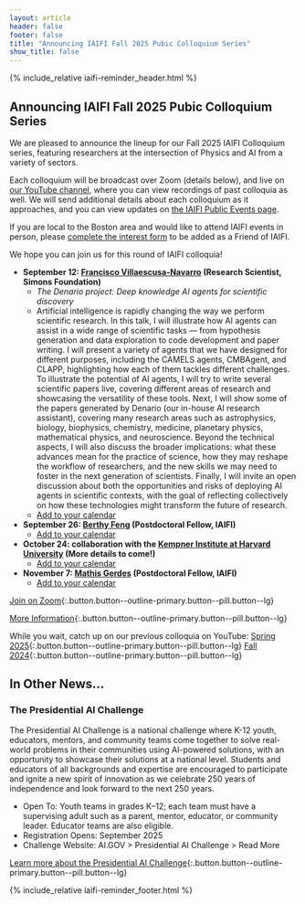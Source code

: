 ```yaml
---
layout: article
header: false
footer: false
title: "Announcing IAIFI Fall 2025 Pubic Colloquium Series"
show_title: false
--- 
```



{% include_relative iaifi-reminder_header.html %}

## Announcing IAIFI Fall 2025 Pubic Colloquium Series

We are pleased to announce the lineup for our Fall 2025 IAIFI Colloquium series, featuring researchers at the intersection of Physics and AI from a variety of sectors. 

Each colloquium will be broadcast over Zoom (details below), and live on [our YouTube channel](https://www.youtube.com/channel/UCueoFcGm_15kSB-wDd4CBZA), where you can view recordings of past colloquia as well. We will send additional details about each colloquium as it approaches, and you can view updates on [the IAIFI Public Events page](https://iaifi.org/events.html).

If you are local to the Boston area and would like to attend IAIFI events in person, please [complete the interest form](https://app.smartsheet.com/b/form/3cff913c564141249c4292ad8c435774) to be added as a Friend of IAIFI.

We hope you can join us for this round of IAIFI colloquia!

* **September 12: [Francisco Villaescusa-Navarro](https://franciscovillaescusa.github.io/) (Research Scientist, Simons Foundation)**
    * *The Denario project: Deep knowledge AI agents for scientific discovery*
    * Artificial intelligence is rapidly changing the way we perform scientific research. In this talk, I will illustrate how AI agents can assist in a wide range of scientific tasks — from hypothesis generation and data exploration to code development and paper writing. I will present a variety of agents that we have designed for different purposes, including the CAMELS agents, CMBAgent, and CLAPP, highlighting how each of them tackles different challenges. To illustrate the potential of AI agents, I will try to write several scientific papers live, covering different areas of research and showcasing the versatility of these tools. Next, I will show some of the papers generated by Denario (our in-house AI research assistant), covering many research areas such as astrophysics, biology, biophysics, chemistry, medicine, planetary physics, mathematical physics, and neuroscience. Beyond the technical aspects, I will also discuss the broader implications: what these advances mean for the practice of science, how they may reshape the workflow of researchers, and the new skills we may need to foster in the next generation of scientists. Finally, I will invite an open discussion about both the opportunities and risks of deploying AI agents in scientific contexts, with the goal of reflecting collectively on how these technologies might transform the future of research.
    * [Add to your calendar](https://calendar.google.com/calendar/event?action=TEMPLATE&tmeid=bjFmZXZyMW5nNHRoajA3NWgxanVlcXR1NmNfMjAyNTA5MTJUMTgwMDAwWiBjNnA3MjAwZHBuMTRzbTUzajAxYTFldnA4OEBn&tmsrc=c6p7200dpn14sm53j01a1evp88%40group.calendar.google.com)
* **September 26: [Berthy Feng](https://www.berthyfeng.com/) (Postdoctoral Fellow, IAIFI)**
    * [Add to your calendar](https://calendar.google.com/calendar/event?action=TEMPLATE&tmeid=bjFmZXZyMW5nNHRoajA3NWgxanVlcXR1NmNfMjAyNTA5MjZUMTgwMDAwWiBjNnA3MjAwZHBuMTRzbTUzajAxYTFldnA4OEBn&tmsrc=c6p7200dpn14sm53j01a1evp88%40group.calendar.google.com)
* **October 24: collaboration with the [Kempner Institute at Harvard University](https://kempnerinstitute.harvard.edu/) (More details to come!)**
    * [Add to your calendar](https://calendar.google.com/calendar/event?action=TEMPLATE&tmeid=bjFmZXZyMW5nNHRoajA3NWgxanVlcXR1NmNfMjAyNTEwMjRUMTgwMDAwWiBjNnA3MjAwZHBuMTRzbTUzajAxYTFldnA4OEBn&tmsrc=c6p7200dpn14sm53j01a1evp88%40group.calendar.google.com)
* **November 7: [Mathis Gerdes](https://www.mathisgerdes.com/) (Postdoctoral Fellow, IAIFI)**
    * [Add to your calendar](https://calendar.google.com/calendar/event?action=TEMPLATE&tmeid=bjFmZXZyMW5nNHRoajA3NWgxanVlcXR1NmNfMjAyNTExMDdUMTkwMDAwWiBjNnA3MjAwZHBuMTRzbTUzajAxYTFldnA4OEBn&tmsrc=c6p7200dpn14sm53j01a1evp88%40group.calendar.google.com)
    
[Join on Zoom](https://mit.zoom.us/j/91200832411){:.button.button--outline-primary.button--pill.button--lg} 

[More Information](https://iaifi.org/events.html){:.button.button--outline-primary.button--pill.button--lg} 

While you wait, catch up on our previous colloquia on YouTube:
[Spring 2025](https://youtube.com/playlist?list=PLBY0ED2StbGb7VsUi73x6Dp4vkHT0LQ1k&feature=shared){:.button.button--outline-primary.button--pill.button--lg} 
[Fall 2024](https://youtube.com/playlist?list=PLBY0ED2StbGYRJ6pDz92KnxGpVS40m16k&feature=shared){:.button.button--outline-primary.button--pill.button--lg} 

## In Other News...

### The Presidential AI Challenge

The Presidential AI Challenge is a national challenge where K-12 youth, educators, mentors, and community teams come together to solve real-world problems in their communities using AI-powered solutions, with an opportunity to showcase their solutions at a national level. Students and educators of all backgrounds and expertise are encouraged to participate and ignite a new spirit of innovation as we celebrate 250 years of independence and look forward to the next 250 years.

* Open To: Youth teams in grades K–12; each team must have a supervising adult such as a parent, mentor, educator, or community leader. Educator teams are also eligible.
* Registration Opens: September 2025
* Challenge Website: AI.GOV > Presidential AI Challenge > Read More

[Learn more about the Presidential AI Challenge](https://www.ai.gov/?utm_medium=email&utm_source=govdelivery){:.button.button--outline-primary.button--pill.button--lg} 

{% include_relative iaifi-reminder_footer.html %}

